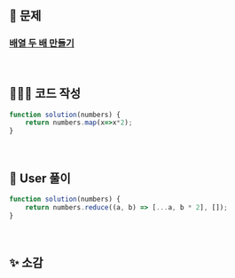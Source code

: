 ## 📄 문제 

### [배열 두 배 만들기](https://school.programmers.co.kr/learn/courses/30/lessons/120809)

<br>

## 🧚🏻‍♀️ 코드 작성

```javascript
function solution(numbers) {
    return numbers.map(x=>x*2);
}
```

<br>

## 📝 User 풀이

```javascript
function solution(numbers) {
    return numbers.reduce((a, b) => [...a, b * 2], []);
}
```

<br>

## ✨ 소감

<!-- + 리듀스는 배열을 반환한다. -->